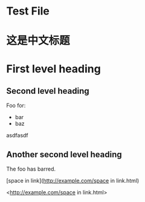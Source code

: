 # Test File

# 这是中文标题

First level heading
==========

 Second level heading
----------
Foo for:

* bar
* baz

 asdfasdf

 Another second level heading
-----------------

The foo has barred.


[space in link](http://example.com/space in link.html)

<http://example.com/space in link.html>



